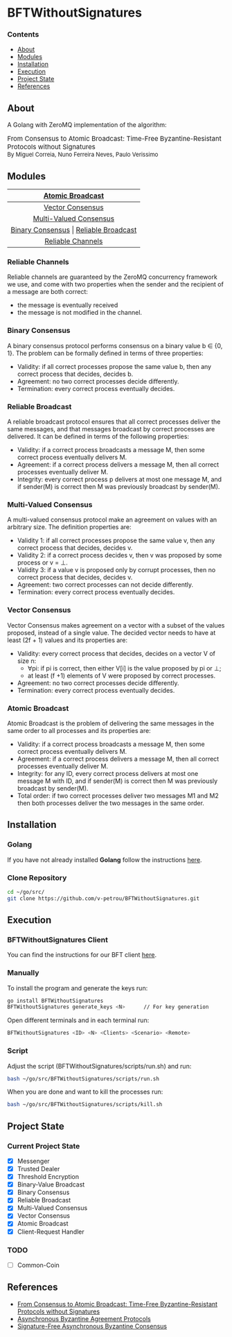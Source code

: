# BFTWithoutSignatures

### Contents
- [About](#about)
- [Modules](#modules)
- [Installation](#installation)
- [Execution](#execution)
- [Project State](#project-state)
- [References](#references)


## About
A Golang with ZeroMQ implementation of the algorithm:
<div style="font-size: 15px">
From Consensus to Atomic Broadcast: Time-Free Byzantine-Resistant Protocols without Signatures
</div>
<div style="font-size: 13px">
    By Miguel Correia, Nuno Ferreira Neves, Paulo Verissimo
</div>


## Modules
| [Atomic Broadcast](#atomic-broadcast)                                                |
| :-----------------------------------------------------------------------------------:|
| [Vector Consensus](#vector-consensus)                                                |
| [Multi-Valued Consensus](#multi-valued-consensus)                                    |
| [Binary Consensus](#binary-consensus)  \|  [Reliable Broadcast](#reliable-broadcast) |
| [Reliable Channels](#reliable-channels)                                                                   |

### Reliable Channels
Reliable channels are guaranteed by the ZeroMQ concurrency framework we use, and come with
two properties when the sender and the recipient of a message are both correct:
- the message is eventually received
- the message is not modified in the channel.
### Binary Consensus
A binary consensus protocol performs consensus on a binary value b ∈ {0, 1}. The problem
can be formally defined in terms of three properties:
- Validity: if all correct processes propose the same value b, then any correct process
that decides, decides b.
- Agreement: no two correct processes decide differently.
- Termination: every correct process eventually decides.
### Reliable Broadcast
A reliable broadcast protocol ensures that all correct processes deliver the same messages,
and that messages broadcast by correct processes are delivered. It can be defined in terms
of the following properties:
- Validity: if a correct process broadcasts a message M, then some correct process
eventually delivers M.
- Agreement: if a correct process delivers a message M, then all correct processes
eventually deliver M.
- Integrity: every correct process p delivers at most one message M, and if sender(M) is
correct then M was previously broadcast by sender(M).
### Multi-Valued Consensus
A multi-valued consensus protocol make an agreement on values with an arbitrary size. The definition
properties are:
- Validity 1: if all correct processes propose the same value v, then any correct process that
decides, decides v.
- Validity 2: if a correct process decides v, then v was proposed by some process or v = ⊥.
- Validity 3: if a value v is proposed only by corrupt processes, then no correct process that
decides, decides v.
- Agreement: two correct processes can not decide differently.
- Termination: every correct process eventually decides.
### Vector Consensus
Vector Consensus makes agreement on a vector with a subset of the values proposed, instead of a
single value. The decided vector needs to have at least (2f + 1) values and its properties are:
- Validity: every correct process that decides, decides on a vector V of size n:
    * ∀pi: if pi is correct, then either V[i] is the value proposed by pi or ⊥;
    * at least (f +1) elements of V were proposed by correct processes.
- Agreement: no two correct processes decide differently.
- Termination: every correct process eventually decides.
### Atomic Broadcast
Atomic Broadcast is the problem of delivering the same messages in the same order to all processes
and its properties are:
- Validity: if a correct process broadcasts a message M, then some correct process eventually delivers M.
- Agreement: if a correct process delivers a message M, then all correct processes eventually deliver M.
- Integrity: for any ID, every correct process delivers at most one message M with ID, and if sender(M)
is correct then M was previously broadcast by sender(M).
- Total order: if two correct processes deliver two messages M1 and M2 then both processes deliver
the two messages in the same order.


## Installation
### Golang
If you have not already installed **Golang** follow the instructions [here](https://golang.org/doc/install).
### Clone Repository
```bash
cd ~/go/src/
git clone https://github.com/v-petrou/BFTWithoutSignatures.git
```


## Execution
### BFTWithoutSignatures Client
You can find the instructions for our BFT client [here](https://github.com/v-petrou/BFTWithoutSignatures_Client).
### Manually
To install the program and generate the keys run:
```bash
go install BFTWithoutSignatures
BFTWithoutSignatures generate_keys <N>      // For key generation
```
Open <N> different terminals and in each terminal run:
```bash
BFTWithoutSignatures <ID> <N> <Clients> <Scenario> <Remote>
```
### Script
Adjust the script (BFTWithoutSignatures/scripts/run.sh) and run:
```bash
bash ~/go/src/BFTWithoutSignatures/scripts/run.sh
```
When you are done and want to kill the processes run:
```bash
bash ~/go/src/BFTWithoutSignatures/scripts/kill.sh
```


## Project State
### Current Project State
- [x] Messenger
- [x] Trusted Dealer
- [x] Threshold Encryption
- [x] Binary-Value Broadcast
- [x] Binary Consensus
- [x] Reliable Broadcast
- [x] Multi-Valued Consensus
- [x] Vector Consensus
- [x] Atomic Broadcast
- [x] Client-Request Handler
### TODO
- [ ] Common-Coin


## References
- [From Consensus to Atomic Broadcast: Time-Free Byzantine-Resistant Protocols without Signatures](https://www.researchgate.net/publication/220459271_From_Consensus_to_Atomic_Broadcast_Time-Free_Byzantine-Resistant_Protocols_without_Signatures)
- [Asynchronous Byzantine Agreement Protocols](https://www.researchgate.net/publication/220248572_Asynchronous_Byzantine_Agreement_Protocols)
- [Signature-Free Asynchronous Byzantine Consensus](https://www.researchgate.net/publication/266659538_Signature-Free_Asynchronous_Byzantine_Consensus_with_tn3_and_On_Messages)
